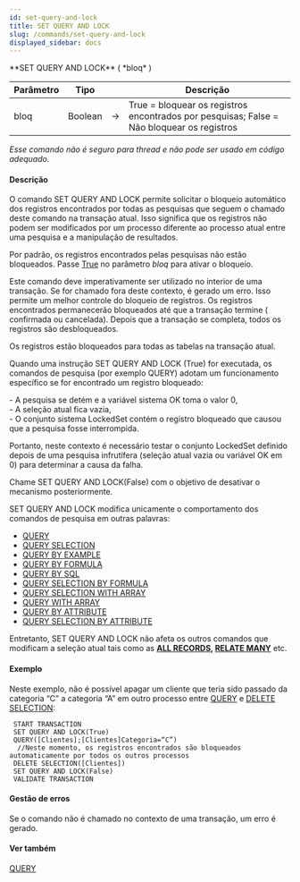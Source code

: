 ```yaml
---
id: set-query-and-lock
title: SET QUERY AND LOCK
slug: /commands/set-query-and-lock
displayed_sidebar: docs
---
```


<!--REF #_command_.SET QUERY AND LOCK.Syntax-->**SET QUERY AND LOCK** ( *bloq* )<!-- END REF-->
<!--REF #_command_.SET QUERY AND LOCK.Params-->
| Parâmetro | Tipo |  | Descrição |
| --- | --- | --- | --- |
| bloq | Boolean | &#8594;  | True = bloquear os registros encontrados por pesquisas; False = Não bloquear os registros |

<!-- END REF-->

*Esse comando não é seguro para thread e não pode ser usado em código adequado.*


#### Descrição 

<!--REF #_command_.SET QUERY AND LOCK.Summary-->O comando SET QUERY AND LOCK permite solicitar o bloqueio automático dos registros encontrados por todas as pesquisas que seguem o chamado deste comando na transação atual.<!-- END REF--> Isso significa que os registros não podem ser modificados por um processo diferente ao processo atual entre uma pesquisa e a manipulação de resultados.  
  
Por padrão, os registros encontrados pelas pesquisas não estão bloqueados. Passe [True](true.md "True") no parâmetro *bloq* para ativar o bloqueio.  
  
Este comando deve imperativamente ser utilizado no interior de uma transação. Se for chamado fora deste contexto, é gerado um erro. Isso permite um melhor controle do bloqueio de registros. Os registros encontrados permanecerão bloqueados até que a transação termine ( confirmada ou cancelada). Depois que a transação se completa, todos os registros são desbloqueados.  
  
Os registros estão bloqueados para todas as tabelas na transação atual.  
  
Quando uma instrução SET QUERY AND LOCK (True) for executada, os comandos de pesquisa (por exemplo QUERY) adotam um funcionamento específico se for encontrado um registro bloqueado:  
  
\- A pesquisa se detém e a variável sistema OK toma o valor 0,  
\- A seleção atual fica vazia,  
\- O conjunto sistema LockedSet contém o registro bloqueado que causou que a pesquisa fosse interrompida.  
  
Portanto, neste contexto é necessário testar o conjunto LockedSet definido depois de uma pesquisa infrutífera (seleção atual vazia ou variável OK em 0) para determinar a causa da falha.

Chame SET QUERY AND LOCK(False) com o objetivo de desativar o mecanismo posteriormente.

SET QUERY AND LOCK modifica unicamente o comportamento dos comandos de pesquisa em outras palavras:

* [QUERY](query.md)
* [QUERY SELECTION](query-selection.md)
* [QUERY BY EXAMPLE](query-by-example.md)
* [QUERY BY FORMULA](query-by-formula.md)
* [QUERY BY SQL](query-by-sql.md)
* [QUERY SELECTION BY FORMULA](query-selection-by-formula.md)
* [QUERY SELECTION WITH ARRAY](query-selection-with-array.md)
* [QUERY WITH ARRAY](query-with-array.md)
* [QUERY BY ATTRIBUTE](query-by-attribute.md)
* [QUERY SELECTION BY ATTRIBUTE](query-selection-by-attribute.md)

Entretanto, SET QUERY AND LOCK não afeta os outros comandos que modificam a seleção atual tais como as **[ALL RECORDS](all-records.md), [RELATE MANY](relate-many.md)** etc.

#### Exemplo 

Neste exemplo, não é possível apagar um cliente que teria sido passado da categoria “C” a categoria “A” em outro processo entre [QUERY](query.md "QUERY") e [DELETE SELECTION](delete-selection.md "DELETE SELECTION"): 

```4d
 START TRANSACTION
 SET QUERY AND LOCK(True)
 QUERY([Clientes];[Clientes]Categoria=“C”)
  //Neste momento, os registros encontrados são bloqueados automaticamente por todos os outros processos
 DELETE SELECTION([Clientes])
 SET QUERY AND LOCK(False)
 VALIDATE TRANSACTION
```

#### Gestão de erros 

Se o comando não é chamado no contexto de uma transação, um erro é gerado.

#### Ver também 

[QUERY](query.md)  